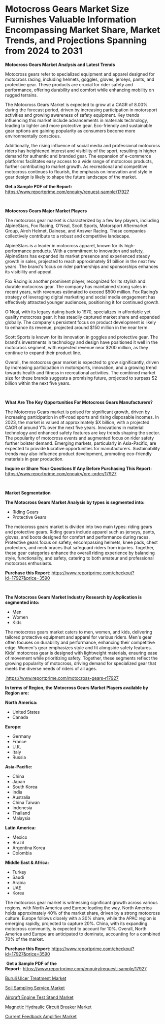 <p><h1>Motocross Gears Market Size Furnishes Valuable Information Encompassing Market Share, Market Trends, and Projections Spanning from 2024 to 2031</h1></p><p><strong>Motocross Gears Market Analysis and Latest Trends</strong></p>
<p><p>Motocross gears refer to specialized equipment and apparel designed for motocross racing, including helmets, goggles, gloves, jerseys, pants, and protective gear. These products are crucial for rider safety and performance, offering durability and comfort while enhancing mobility on rugged terrains. </p><p>The Motocross Gears Market is expected to grow at a CAGR of 8.00% during the forecast period, driven by increasing participation in motorsport activities and growing awareness of safety equipment. Key trends influencing this market include advancements in materials technology, leading to lighter and more protective gear. Eco-friendly and sustainable gear options are gaining popularity as consumers become more environmentally conscious. </p><p>Additionally, the rising influence of social media and professional motocross riders has heightened interest and visibility of the sport, resulting in higher demand for authentic and branded gear. The expansion of e-commerce platforms facilitates easy access to a wide range of motocross products, further contributing to market growth. As recreational and competitive motocross continues to flourish, the emphasis on innovation and style in gear design is likely to shape the future landscape of the market.</p></p>
<p><strong>Get a Sample PDF of the Report:&nbsp;</strong> <a href="https://www.reportprime.com/enquiry/request-sample/17927?utm_campaign=1110&utm_medium=2&utm_source=Github&utm_content=ia&utm_term=20112024&utm_id=motocross-gears">https://www.reportprime.com/enquiry/request-sample/17927</a></p>
<p>&nbsp;</p>
<p><strong>Motocross Gears Major Market Players</strong></p>
<p><p>The motocross gear market is characterized by a few key players, including AlpineStars, Fox Racing, O'Neal, Scott Sports, Motorsport Aftermarket Group, Airoh Helmet, Dainese, and Answer Racing. These companies collectively contribute to a robust and competitive landscape.</p><p>AlpineStars is a leader in motocross apparel, known for its high-performance products. With a commitment to innovation and safety, AlpineStars has expanded its market presence and experienced steady growth in sales, projected to reach approximately $1 billion in the next few years. The brand's focus on rider partnerships and sponsorships enhances its visibility and appeal.</p><p>Fox Racing is another prominent player, recognized for its stylish and durable motocross gear. The company has maintained strong sales in recent years, with revenues estimated to exceed $500 million. Fox Racing’s strategy of leveraging digital marketing and social media engagement has effectively attracted younger audiences, positioning it for continued growth.</p><p>O'Neal, with its legacy dating back to 1970, specializes in affordable yet quality motocross gear. It has steadily captured market share and expanded globally. The company's persistent focus on product development is likely to enhance its revenue, projected around $150 million in the near term.</p><p>Scott Sports is known for its innovation in goggles and protective gear. The brand's investments in technology and design have positioned it well in the motocross segment, with expected revenue near $200 million, as they continue to expand their product line.</p><p>Overall, the motocross gear market is expected to grow significantly, driven by increasing participation in motorsports, innovation, and a growing trend towards health and fitness in recreational activities. The combined market size for these brands suggests a promising future, projected to surpass $2 billion within the next five years.</p></p>
<p>&nbsp;</p>
<p><strong>What Are The Key Opportunities For Motocross Gears Manufacturers?</strong></p>
<p><p>The Motocross Gears market is poised for significant growth, driven by increasing participation in off-road sports and rising disposable incomes. In 2023, the market is valued at approximately $X billion, with a projected CAGR of around Y% over the next five years. Innovations in material technology and enhanced safety features are key trends shaping the sector. The popularity of motocross events and augmented focus on rider safety further bolster demand. Emerging markets, particularly in Asia-Pacific, are expected to provide lucrative opportunities for manufacturers. Sustainability trends may also influence product development, promoting eco-friendly materials in gear production.</p></p>
<p><strong>Inquire or Share Your Questions If Any Before Purchasing This Report:</strong> <a href="https://www.reportprime.com/enquiry/pre-order/17927?utm_campaign=1110&utm_medium=2&utm_source=Github&utm_content=ia&utm_term=20112024&utm_id=motocross-gears">https://www.reportprime.com/enquiry/pre-order/17927</a></p>
<p>&nbsp;</p>
<p><strong>Market Segmentation</strong></p>
<p><strong>The Motocross Gears Market Analysis by types is segmented into:</strong></p>
<p><ul><li>Riding Gears</li><li>Protective Gears</li></ul></p>
<p><p>The motocross gears market is divided into two main types: riding gears and protective gears. Riding gears include apparel such as jerseys, pants, gloves, and boots designed for comfort and performance during races. Protective gears focus on safety, encompassing helmets, knee pads, chest protectors, and neck braces that safeguard riders from injuries. Together, these gear categories enhance the overall riding experience by balancing style, functionality, and safety, catering to both amateur and professional motocross enthusiasts.</p></p>
<p><strong>Purchase this Report:&nbsp;</strong><a href="https://www.reportprime.com/checkout?id=17927&price=3590&utm_campaign=1110&utm_medium=2&utm_source=Github&utm_content=ia&utm_term=20112024&utm_id=motocross-gears">https://www.reportprime.com/checkout?id=17927&price=3590</a></p>
<p>&nbsp;</p>
<p><strong>The Motocross Gears Market Industry Research by Application is segmented into:</strong></p>
<p><ul><li>Men</li><li>Women</li><li>Kids</li></ul></p>
<p><p>The motocross gears market caters to men, women, and kids, delivering tailored protective equipment and apparel for various riders. Men's gear often focuses on durability and performance, enhancing their competitive edge. Women's gear emphasizes style and fit alongside safety features. Kids' motocross gear is designed with lightweight materials, ensuring ease of movement while prioritizing safety. Together, these segments reflect the growing popularity of motocross, driving demand for specialized gear that meets the diverse needs of riders of all ages.</p></p>
<p><a href="https://www.reportprime.com/motocross-gears-r17927?utm_campaign=1110&utm_medium=2&utm_source=Github&utm_content=ia&utm_term=20112024&utm_id=motocross-gears">&nbsp;https://www.reportprime.com/motocross-gears-r17927</a></p>
<p><strong>In terms of Region, the Motocross Gears Market Players available by Region are:</strong></p>
<p>
    <p> <strong> North America: </strong>
        <ul>
            <li>United States</li>
            <li>Canada</li>
        </ul>
        </p> 
    <p> <strong> Europe: </strong>
        <ul>
            <li>Germany</li>
            <li>France</li>
            <li>U.K.</li>
            <li>Italy</li>
            <li>Russia</li>
        </ul>
        </p> 
    <p> <strong> Asia-Pacific: </strong>
        <ul>
            <li>China</li>
            <li>Japan</li>
            <li>South Korea</li>
            <li>India</li>
            <li>Australia</li>
            <li>China Taiwan</li>
            <li>Indonesia</li>
            <li>Thailand</li>
            <li>Malaysia</li>
        </ul>
        </p> 
    <p> <strong> Latin America: </strong>
        <ul>
            <li>Mexico</li>
            <li>Brazil</li>
            <li>Argentina Korea</li>
            <li>Colombia</li>
        </ul>
        </p> 
    <p> <strong> Middle East & Africa: </strong>
        <ul>
            <li>Turkey</li>
            <li>Saudi</li>
            <li>Arabia</li>
            <li>UAE</li>
            <li>Korea</li>
        </ul>
    </p>
    </p>
<p><p>The motocross gear market is witnessing significant growth across various regions, with North America and Europe leading the way. North America holds approximately 40% of the market share, driven by a strong motocross culture. Europe follows closely with a 30% share, while the APAC region is emerging rapidly, projected to capture 20%. China, with its expanding motocross community, is expected to account for 10%. Overall, North America and Europe are anticipated to dominate, accounting for a combined 70% of the market.</p></p>
<p><strong>Purchase this Report: </strong><a href="https://www.reportprime.com/checkout?id=17927&price=3590&utm_campaign=1110&utm_medium=2&utm_source=Github&utm_content=ia&utm_term=20112024&utm_id=motocross-gears">https://www.reportprime.com/checkout?id=17927&price=3590</a></p>
<p>&nbsp;<strong>Get a Sample PDF of the Report:&nbsp;&nbsp;</strong><a href="https://www.reportprime.com/enquiry/request-sample/17927?utm_campaign=1110&utm_medium=2&utm_source=Github&utm_content=ia&utm_term=20112024&utm_id=motocross-gears">https://www.reportprime.com/enquiry/request-sample/17927</a></p>
<p><strong></strong></p>
<p><p><a href="https://issuu.com/reportprime-2/docs/buruli-ulcer-treatment-market-size-_d9c0f0721699f0?utm_campaign=1110&utm_medium=2&utm_source=Github&utm_content=ia&utm_term=20112024&utm_id=motocross-gears">Buruli Ulcer Treatment Market</a></p><p><a href="https://issuu.com/reportprime-2/docs/soil-sampling-service-market-size-2_2484ea820dc80c?utm_campaign=1110&utm_medium=2&utm_source=Github&utm_content=ia&utm_term=20112024&utm_id=motocross-gears">Soil Sampling Service Market</a></p><p><a href="https://www.linkedin.com/pulse/global-aircraft-engine-test-stand-industry-analysis-share-9tuwc?utm_campaign=1110&utm_medium=2&utm_source=Github&utm_content=ia&utm_term=20112024&utm_id=motocross-gears">Aircraft Engine Test Stand Market</a></p><p><a href="https://www.linkedin.com/pulse/magnetic-hydraulic-circuit-breaker-market-research-report-tegjf?utm_campaign=1110&utm_medium=2&utm_source=Github&utm_content=ia&utm_term=20112024&utm_id=motocross-gears">Magnetic Hydraulic Circuit Breaker Market</a></p><p><a href="https://www.linkedin.com/pulse/current-feedback-amplifier-market-outlook-complete-industry-gztvc?utm_campaign=1110&utm_medium=2&utm_source=Github&utm_content=ia&utm_term=20112024&utm_id=motocross-gears">Current Feedback Amplifier Market</a></p></p>